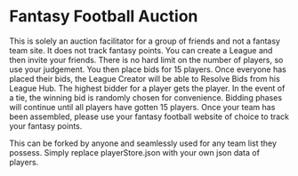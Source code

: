 # Fantasy Football Auction

This is solely an auction facilitator for a group of friends and not a fantasy team site. It does not track fantasy points.
You can create a League and then invite your friends. There is no hard limit on the number of players, so use your judgement.
You then place bids for 15 players. Once everyone has placed their bids, the League Creator will be able to Resolve Bids from his League Hub.
The highest bidder for a player gets the player. In the event of a tie, the winning bid is randomly chosen for convenience. Bidding phases will continue until all players have gotten 15 players.
Once your team has been assembled, please use your fantasy football website of choice to track your fantasy points.


This can be forked by anyone and seamlessly used for any team list they possess. Simply replace playerStore.json with your own json data of players.
